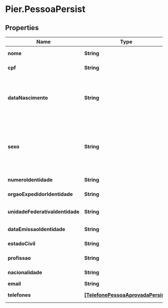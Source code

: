 # Pier.PessoaPersist

## Properties
Name | Type | Description | Notes
------------ | ------------- | ------------- | -------------
**nome** | **String** | Apresenta o Nome do Socio | 
**cpf** | **String** | N\u00FAmero do CPF, quando PF. | [optional] 
**dataNascimento** | **String** | Data de Nascimento da Pessoa, quando PF, ou a Data de Abertura da Empresa, quando PJ. Essa data deve ser informada no formato aaaa-MM-dd. | [optional] 
**sexo** | **String** | C\u00F3digo de identifica\u00E7\u00E3o do sexo da Pessoa, quando PF, sendo: (\&quot;M\&quot;: Masculino), (\&quot;F\&quot;: Feminino). | [optional] 
**numeroIdentidade** | **String** | N\u00FAmero da Identidade. | [optional] 
**orgaoExpedidorIdentidade** | **String** | Org\u00E3o expedidor da Identidade. | [optional] 
**unidadeFederativaIdentidade** | **String** | Sigla da Unidade Federativa de onde foi expedido a Identidade | [optional] 
**dataEmissaoIdentidade** | **String** | Data emiss\u00E3o da Identidade | [optional] 
**estadoCivil** | **String** | Estado civil do s\u00F3cio | [optional] 
**profissao** | **String** | Profiss\u00E3o do s\u00F3cio | [optional] 
**nacionalidade** | **String** | Nacionalidade do s\u00F3cio | [optional] 
**email** | **String** | Email do s\u00F3cio | [optional] 
**telefones** | [**[TelefonePessoaAprovadaPersist]**](TelefonePessoaAprovadaPersist.md) | Informa os telefones do s\u00F3cio | [optional] 


